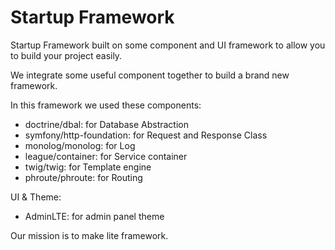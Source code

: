 # Startup Framework
Startup Framework built on some component and UI framework to allow you to build your project easily.

We integrate some useful component together to build a brand new framework.

In this framework we used these components:
- doctrine/dbal: for Database Abstraction
- symfony/http-foundation: for Request and Response Class
- monolog/monolog: for Log
- league/container: for Service container 
- twig/twig: for Template engine
- phroute/phroute: for Routing

UI & Theme:
- AdminLTE: for admin panel theme

Our mission is to make lite framework.